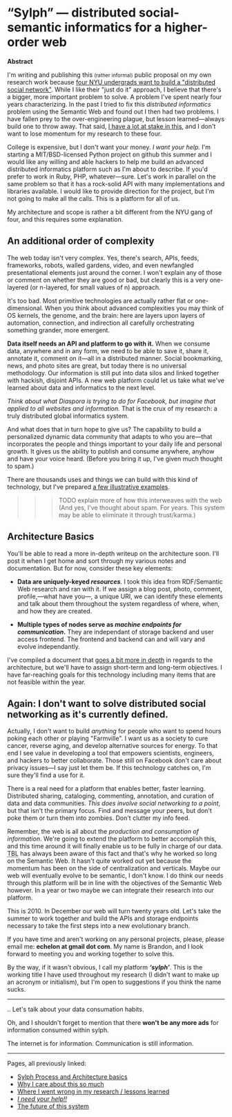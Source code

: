 &ldquo;Sylph&rdquo; &mdash; distributed social-semantic informatics for a higher-order web
===============================

**Abstract**

I'm writing and publishing this <small>(rather informal)</small> public proposal on my own research work because [four NYU undergrads want to build a "distributed social network"](http://www.nytimes.com/2010/05/12/nyregion/12about.html?partner=rss&emc=rss). While I like their "just do it" approach, I believe that there's a bigger, more important problem to solve. A problem I've spent nearly four years characterizing. In the past I tried to fix this _distributed informatics_ problem using the Semantic Web and found out I then had two problems. I have fallen prey to the over-engineering plague, but lesson learned&mdash;always build one to throw away. That said, [I have a lot at stake in this](./why-i-care), and I don't want to lose momentum for my research to these four. 

College is expensive, but I don't want your money. _I want your help._ I'm starting a MIT/BSD-licensed Python project on github this summer and I would like any willing and able hackers to help me build an advanced distributed informatics platform such as I'm about to describe. If you'd prefer to work in Ruby, PHP, whatever&mdash;sure. Let's work in parallel on the same problem so that it has a rock-solid API with many implementations and libraries available. I would like to provide direction for the project, but I'm not going to make all the calls. This is a platform for all of us.

My architecture and scope is rather a bit different from the NYU gang of 
four, and this requires some explanation. 

An additional order of complexity
---------------------------------

The web today isn't very complex. Yes, there's search, APIs, feeds, frameworks, robots, walled gardens, video, and even newfangled presentational elements just around the corner. I won't explain any of those or comment on whether they are good or bad, but clearly this is a very one-layered (or n-layered, for small values of n) approach. 

It's too bad. Most primitive technologies are actually rather flat or one-dimensional. When you think about advanced complexities you may think of OS kernels, the genome, and the brain: here are layers upon layers of automation, connection, and indirection all carefully orchestrating something grander, more emergent.

**Data itself needs an API and platform to go with it.** When we consume data, anywhere and in any form, we need to be able to save it, share it, annotate it, comment on it&mdash;all in a distributed manner. Social bookmarking, news, and photo sites are great, but today there is no universal methodology. Our information is still put into data silos and linked together with hackish, disjoint APIs. A new web platform could let us take what we've learned about data and informatics to the next level. 

_Think about what Diaspora is trying to do for Facebook, but imagine that applied to all websites and information._ That is the crux of my research: a truly distributed global informatics system. 

And what does that in turn hope to give us? The capability to build a personalized dynamic data community that adapts to who you are&mdash;that incorporates the people and things important to your daily life and personal growth. It gives us the ability to publish and consume anywhere, anyhow and have your voice heard. (Before you bring it up, I've given much thought to spam.) 

There are thousands uses and things we can build with this kind of technology, but I've prepared [a few illustrative examples](./scenarios).

>>> TODO explain more of how this interweaves with the web
(And yes, I've thought about spam. For years. This system may be able to eliminate it through trust/karma.)



Architecture Basics
-------------------
You'll be able to read a more in-depth writeup on the architecture soon. I'll post it when I get home and sort through my various notes and documentation. But for now, consider these key elements:

* **Data are uniquely-keyed _resources_**. I took this idea from RDF/Semantic Web research and ran with it. If we assign a blog post, photo, comment, profile,&mdash;what have you&mdash;, a unique URI, we can identify these elements and talk about them throughout the system regardless of where, when, and how they are created.

* **Multiple types of nodes serve as _machine endpoints for communication_.** They are independant of storage backend and user access frontend. The frontend and backend can and will vary and evolve independantly. 

I've compiled a document that [goes a bit more in depth](./architecture) in regards to the architecture, but we'll have to assign short-term and long-term objectives. I have far-reaching goals for this technology including many items that are not feasible within the year.  

Again: I don't want to solve distributed social networking as it's currently defined.
-------------------------------------------------------------------------------------

Actually, I don't want to build _anything_ for people who want to spend hours poking each other or playing "Farmville". I want us as a society to cure cancer, reverse aging, and develop alternative sources for energy. To that end I see value in developing a tool that empowers scientists, engineers, and hackers to better collaborate. Those still on Facebook don't care about privacy issues&mdash;I say just let them be. If this technology catches on, I'm sure they'll find a use for it. 

There is a real need for a platform that enables better, faster learning. Distributed sharing, cataloging, commenting, annotation, and curation of data and data communities. _This does involve social networking to a point_, but that isn't the primary focus. Find and message your peers, but don't poke them or turn them into zombies. Don't clutter my info feed.

Remember, the web is all about the _production and consumption of information_. We're going to extend the platform to better accomplish this, and this time around it will finally enable us to be fully in charge of our data. <acronym title="Tim Berners-Lee">TBL</acronym> has always been aware of this fact and that's why he worked so long on the Semantic Web. It hasn't quite worked out yet because the momentum has been on the side of centralization and verticals. Maybe our web will eventually evolve to be semantic, I don't know. I do think our needs through this platform will be in line with the objectives of the Semantic Web however. In a year or two maybe we can integrate their research into our platform.   

This is 2010. In December our web will turn twenty years old. Let's take the summer to work together and build the APIs and storage endpoints necessary to take the first steps into a new evolutionary branch.
 
If you have time and aren't working on any personal projects, please, please email me: **echelon at gmail dot com**. My name is Brandon, and I look forward to meeting you and working together to solve this. 

By the way, if it wasn't obvious, I call my platform **_&lsquo;sylph&rsquo;_**. This is the working title I have used throughout my research (I didn't want to make up an acronym or initialism), but I'm open to suggestions if you think the name sucks.


---

.. 
Let's talk about your data consumation habits. 

Oh, and I shouldn't forget to mention that there **won't be any more ads** for information consumed within sylph. 

The internet is for information. Communication is still information.

---

Pages, all previously linked:

* [Sylph Process and Architecture basics](./architecture)
* [Why I care about this so much](./why-i-care) 
* [Where I went wrong in my research / lessons learned](./lessons-learned)
* [_I need your help!!_](./recruit-help)
* [The future of this system](./future)

